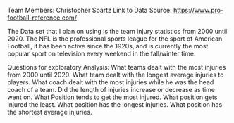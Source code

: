 Team Members: Christopher Spartz
Link to Data Source: https://www.pro-football-reference.com/

The Data set that I plan on using is the team injury statistics from 2000 until 2020. The NFL is the professional sports league for the sport of American Football, it has been active since the 1920s, and is currently the most popular sport on television every weekend	in the fall/winter time.

Questions for exploratory Analysis:
What teams dealt with the most injuries from 2000 until 2020. 
What team dealt with the longest average injuries to players.
What coach dealt with the most injuries while he was the head coach of a team.
Did the length of injuries increase or decrease as time went on.
What Position tends to get the most injured.
What position gets injured the least.
What position has the longest injuries.
What position has the shortest average injuries.
